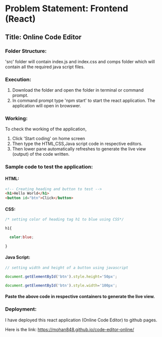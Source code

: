 # Problem Statement: Frontend (React)

## Title: Online Code Editor

### Folder Structure:

'src' folder will contain index.js and index.css and comps folder which will contain all the required java script files.

### Execution:
1) Download the folder and open the folder in terminal or command prompt.
2) In command prompt type 'npm start' to start the react application. The application will open in browswer.

### Working:

To check the working of the application,

1) Click 'Start coding' on home screen
2) Then type the HTML,CSS,Java script code in respective editors.
3) Then lower pane automatically refreshes to generate the live view (output) of the code written.


### Sample code to test the application:

#### HTML:


```html
<!-- Creating heading and button to test -->
<h1>Hello World</h1>
<button id="btn">Click</button>
```

#### CSS:



```css
/* setting color of heading tag h1 to blue using CSS*/

h1{

  color:blue;
  
}
```

#### Java Script:

``` js script
// setting width and height of a button using javascript

document.getElementById('btn').style.height='50px';

document.getElementById('btn').style.width='100px';

```

#### Paste the above code in respective containers to generate the live view.

### Deployment:

I have deployed this react application (Online Code Editor) to github pages.

Here is the link: https://mohan848.github.io/code-editor-online/

